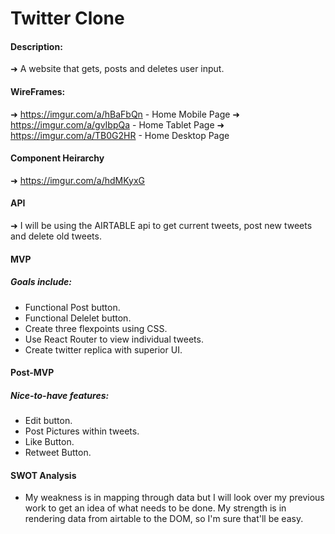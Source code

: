 # Twitter Clone

#### Description:
➜ A website that gets, posts and deletes user input. 

#### WireFrames:
➜ https://imgur.com/a/hBaFbQn - Home Mobile Page
➜ https://imgur.com/a/gvIbpQa - Home Tablet Page
➜ https://imgur.com/a/TB0G2HR - Home Desktop Page


#### Component Heirarchy
➜ https://imgur.com/a/hdMKyxG

#### API 
➜ I will be using the AIRTABLE api to get current tweets, post new tweets and delete old tweets.

#### MVP
##### Goals include:
- Functional Post button.
- Functional Delelet button.
- Create three flexpoints using CSS.
- Use React Router to view individual tweets.
- Create twitter replica with superior UI. 


#### Post-MVP
##### Nice-to-have features:
- Edit button.
- Post Pictures within tweets.
- Like Button.
- Retweet Button.

#### SWOT Analysis
 - My weakness is in mapping through data but I will look over my previous work to get an idea of what needs to be done. My strength is in rendering data from airtable to the DOM, so I'm sure that'll be easy. 